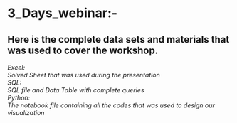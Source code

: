 # 3_Days_webinar:-
## **Here is the complete data sets and materials that was used to cover the workshop.**<br>
*Excel:<br>
Solved Sheet that was used during the presentation<br>
SQL:<br>
SQL file and Data Table with complete queries<br>
Python:<br>
The notebook file containing all the codes that was used to design our visualization*
